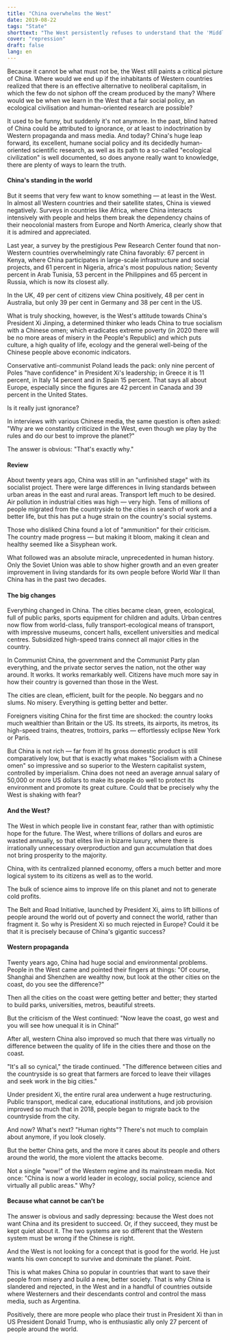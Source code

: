 ```yaml
---
title: "China overwhelms the West"
date: 2019-08-22
tags: "State"
shorttext: "The West persistently refuses to understand that the 'Middle Kingdom' is about to pass it."
cover: "repression"
draft: false
lang: en
---
```


Because it cannot be what must not be, the West still paints a critical picture of China. Where would we end up if the inhabitants of Western countries realized that there is an effective alternative to neoliberal capitalism, in which the few do not siphon off the cream produced by the many? Where would we be when we learn in the West that a fair social policy, an ecological civilisation and human-oriented research are possible?

It used to be funny, but suddenly it's not anymore. In the past, blind hatred of China could be attributed to ignorance, or at least to indoctrination by Western propaganda and mass media. And today? China's huge leap forward, its excellent, humane social policy and its decidedly human-oriented scientific research, as well as its path to a so-called "ecological civilization" is well documented, so does anyone really want to knowledge, there are plenty of ways to learn the truth.

#### China's standing in the world

But it seems that very few want to know something — at least in the West. In almost all Western countries and their satellite states, China is viewed negatively. Surveys in countries like Africa, where China interacts intensively with people and helps them break the dependency chains of their neocolonial masters from Europe and North America, clearly show that it is admired and appreciated.

Last year, a survey by the prestigious Pew Research Center found that non-Western countries overwhelmingly rate China favorably: 67 percent in Kenya, where China participates in large-scale infrastructure and social projects, and 61 percent in Nigeria, africa's most populous nation; Seventy percent in Arab Tunisia, 53 percent in the Philippines and 65 percent in Russia, which is now its closest ally.

In the UK, 49 per cent of citizens view China positively, 48 per cent in Australia, but only 39 per cent in Germany and 38 per cent in the US.

What is truly shocking, however, is the West's attitude towards China's President Xi Jinping, a determined thinker who leads China to true socialism with a Chinese omen; which eradicates extreme poverty (in 2020 there will be no more areas of misery in the People's Republic) and which puts culture, a high quality of life, ecology and the general well-being of the Chinese people above economic indicators.

Conservative anti-communist Poland leads the pack: only nine percent of Poles "have confidence" in President Xi's leadership; in Greece it is 11 percent, in Italy 14 percent and in Spain 15 percent. That says all about Europe, especially since the figures are 42 percent in Canada and 39 percent in the United States.

Is it really just ignorance?

In interviews with various Chinese media, the same question is often asked: "Why are we constantly criticized in the West, even though we play by the rules and do our best to improve the planet?"

The answer is obvious: "That's exactly why."

#### Review

About twenty years ago, China was still in an "unfinished stage" with its socialist project. There were large differences in living standards between urban areas in the east and rural areas. Transport left much to be desired. Air pollution in industrial cities was high — very high. Tens of millions of people migrated from the countryside to the cities in search of work and a better life, but this has put a huge strain on the country's social systems.

Those who disliked China found a lot of "ammunition" for their criticism. The country made progress — but making it bloom, making it clean and healthy seemed like a Sisyphean work.

What followed was an absolute miracle, unprecedented in human history. Only the Soviet Union was able to show higher growth and an even greater improvement in living standards for its own people before World War II than China has in the past two decades.

#### The big changes

Everything changed in China. The cities became clean, green, ecological, full of public parks, sports equipment for children and adults. Urban centres now flow from world-class, fully transport-ecological means of transport, with impressive museums, concert halls, excellent universities and medical centres. Subsidized high-speed trains connect all major cities in the country.

In Communist China, the government and the Communist Party plan everything, and the private sector serves the nation, not the other way around. It works. It works remarkably well. Citizens have much more say in how their country is governed than those in the West.

The cities are clean, efficient, built for the people. No beggars and no slums. No misery. Everything is getting better and better.

Foreigners visiting China for the first time are shocked: the country looks much wealthier than Britain or the US. Its streets, its airports, its metros, its high-speed trains, theatres, trottoirs, parks — effortlessly eclipse New York or Paris.

But China is not rich — far from it! Its gross domestic product is still comparatively low, but that is exactly what makes "Socialism with a Chinese omen" so impressive and so superior to the Western capitalist system, controlled by imperialism. China does not need an average annual salary of 50,000 or more US dollars to make its people do well to protect its environment and promote its great culture. Could that be precisely why the West is shaking with fear?

#### And the West?

The West in which people live in constant fear, rather than with optimistic hope for the future. The West, where trillions of dollars and euros are wasted annually, so that elites live in bizarre luxury, where there is irrationally unnecessary overproduction and gun accumulation that does not bring prosperity to the majority.

China, with its centralized planned economy, offers a much better and more logical system to its citizens as well as to the world.

The bulk of science aims to improve life on this planet and not to generate cold profits.

The Belt and Road Initiative, launched by President Xi, aims to lift billions of people around the world out of poverty and connect the world, rather than fragment it. So why is President Xi so much rejected in Europe? Could it be that it is precisely because of China's gigantic success?

#### Western propaganda

Twenty years ago, China had huge social and environmental problems. People in the West came and pointed their fingers at things: "Of course, Shanghai and Shenzhen are wealthy now, but look at the other cities on the coast, do you see the difference?"

Then all the cities on the coast were getting better and better; they started to build parks, universities, metros, beautiful streets.

But the criticism of the West continued: "Now leave the coast, go west and you will see how unequal it is in China!"

After all, western China also improved so much that there was virtually no difference between the quality of life in the cities there and those on the coast.

"It's all so cynical," the tirade continued. "The difference between cities and the countryside is so great that farmers are forced to leave their villages and seek work in the big cities."

Under president Xi, the entire rural area underwent a huge restructuring. Public transport, medical care, educational institutions, and job provision improved so much that in 2018, people began to migrate back to the countryside from the city.

And now? What's next? "Human rights"? There's not much to complain about anymore, if you look closely.

But the better China gets, and the more it cares about its people and others around the world, the more violent the attacks become.

Not a single "wow!" of the Western regime and its mainstream media. Not once: "China is now a world leader in ecology, social policy, science and virtually all public areas." Why?

#### Because what cannot be can't be

The answer is obvious and sadly depressing: because the West does not want China and its president to succeed. Or, if they succeed, they must be kept quiet about it. The two systems are so different that the Western system must be wrong if the Chinese is right.

And the West is not looking for a concept that is good for the world. He just wants his own concept to survive and dominate the planet. Point.

This is what makes China so popular in countries that want to save their people from misery and build a new, better society. That is why China is slandered and rejected, in the West and in a handful of countries outside where Westerners and their descendants control and control the mass media, such as Argentina.

Positively, there are more people who place their trust in President Xi than in US President Donald Trump, who is enthusiastic ally only 27 percent of people around the world.

